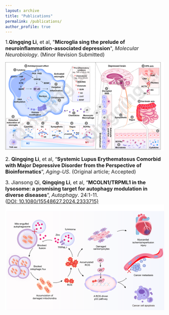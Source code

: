 ```yaml
---
layout: archive
title: "Publications"
permalink: /publications/
author_profile: true
---
```


<span style="font-size:16px;">1.**Qingqing Li**, et al, "**Microglia sing the prelude of neuroinflammation-associated depression**", _Molecular Neurobiology_. (Minor Revision Submitted)</span><br>

<img src='/images/1.png' /><br> 

<span style="font-size:16px;">2. **Qingqing Li**, et al, “**Systemic Lupus Erythematosus Comorbid with Major Depressive Disorder from the Perspective of Bioinformatics**”, _Aging-US_. (Original article; Accepted)</span>
<br> 

<span style="font-size:16px;">3. Jiansong Qi, **Qingqing Li**, et al, “**MCOLN1/TRPML1 in the lysosome: a promising target for autophagy modulation in diverse diseases**”, _Autophagy_. 24:1-11.  
(<a href="https://pubmed.ncbi.nlm.nih.gov/38522082/">DOI: 10.1080/15548627.2024.2333715)</a></span>
<img src='/images/6.png' /><br> 

